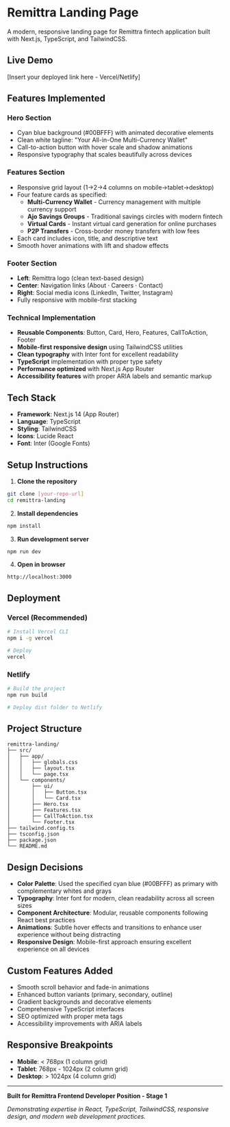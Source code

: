 # Remittra Landing Page

A modern, responsive landing page for Remittra fintech application built with Next.js, TypeScript, and TailwindCSS.

## Live Demo
[Insert your deployed link here - Vercel/Netlify]

## Features Implemented

###  Hero Section
- Cyan blue background (#00BFFF) with animated decorative elements
- Clean white tagline: "Your All-in-One Multi-Currency Wallet" 
- Call-to-action button with hover scale and shadow animations
- Responsive typography that scales beautifully across devices

###  Features Section  
- Responsive grid layout (1→2→4 columns on mobile→tablet→desktop)
- Four feature cards as specified:
  - **Multi-Currency Wallet** - Currency management with multiple currency support
  - **Ajo Savings Groups** - Traditional savings circles with modern fintech
  - **Virtual Cards** - Instant virtual card generation for online purchases  
  - **P2P Transfers** - Cross-border money transfers with low fees
- Each card includes icon, title, and descriptive text
- Smooth hover animations with lift and shadow effects

###  Footer Section
- **Left**: Remittra logo (clean text-based design)
- **Center**: Navigation links (About · Careers · Contact) 
- **Right**: Social media icons (LinkedIn, Twitter, Instagram)
- Fully responsive with mobile-first stacking

###  Technical Implementation
- **Reusable Components**: Button, Card, Hero, Features, CallToAction, Footer
- **Mobile-first responsive design** using TailwindCSS utilities
- **Clean typography** with Inter font for excellent readability
- **TypeScript** implementation with proper type safety
- **Performance optimized** with Next.js App Router
- **Accessibility features** with proper ARIA labels and semantic markup

## Tech Stack

- **Framework**: Next.js 14 (App Router)
- **Language**: TypeScript
- **Styling**: TailwindCSS
- **Icons**: Lucide React
- **Font**: Inter (Google Fonts)

## Setup Instructions

1. **Clone the repository**
```bash
git clone [your-repo-url]
cd remittra-landing
```

2. **Install dependencies**
```bash
npm install
```

3. **Run development server**
```bash
npm run dev
```

4. **Open in browser**
```
http://localhost:3000
```

##  Deployment

### Vercel (Recommended)
```bash
# Install Vercel CLI
npm i -g vercel

# Deploy
vercel
```

### Netlify
```bash
# Build the project
npm run build

# Deploy dist folder to Netlify
```

##  Project Structure

```
remittra-landing/
├── src/
│   ├── app/
│   │   ├── globals.css
│   │   ├── layout.tsx
│   │   └── page.tsx
│   └── components/
│       ├── ui/
│       │   ├── Button.tsx
│       │   └── Card.tsx
│       ├── Hero.tsx
│       ├── Features.tsx
│       ├── CallToAction.tsx
│       └── Footer.tsx
├── tailwind.config.ts
├── tsconfig.json
├── package.json
└── README.md
```

##  Design Decisions

- **Color Palette**: Used the specified cyan blue (#00BFFF) as primary with complementary whites and grays
- **Typography**: Inter font for modern, clean readability across all screen sizes  
- **Component Architecture**: Modular, reusable components following React best practices
- **Animations**: Subtle hover effects and transitions to enhance user experience without being distracting
- **Responsive Design**: Mobile-first approach ensuring excellent experience on all devices

## Custom Features Added

- Smooth scroll behavior and fade-in animations
- Enhanced button variants (primary, secondary, outline)  
- Gradient backgrounds and decorative elements
- Comprehensive TypeScript interfaces
- SEO optimized with proper meta tags
- Accessibility improvements with ARIA labels

##  Responsive Breakpoints

- **Mobile**: < 768px (1 column grid)
- **Tablet**: 768px - 1024px (2 column grid) 
- **Desktop**: > 1024px (4 column grid)

---

**Built for Remittra Frontend Developer Position - Stage 1**

*Demonstrating expertise in React, TypeScript, TailwindCSS, responsive design, and modern web development practices.*